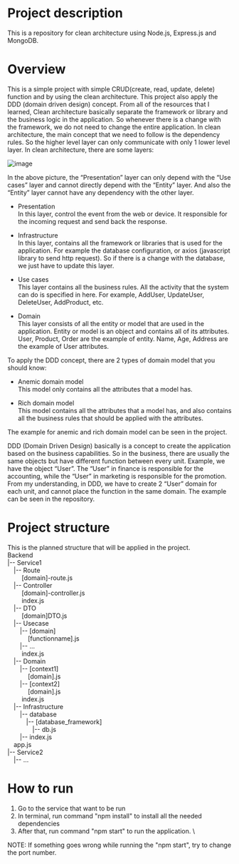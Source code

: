 # Project description

This is a repository for clean architecture using Node.js, Express.js and MongoDB.

# Overview
This is a simple project with simple CRUD(create, read, update, delete) function and by using the clean architecture. This project also apply the DDD (domain driven design) concept.
From all of the resources that I learned, Clean architecture basically separate the framework or library and the business logic in the application. So whenever there is a change with the framework, we do not need to change the entire application. 
In clean architecture, the main concept that we need to follow is the dependency rules. So the higher level layer can only communicate with only 1 lower level layer. In clean architecture, there are some layers: 

![image](https://user-images.githubusercontent.com/43567254/167520768-9652fb49-ff81-4e13-baaa-bcaee2240a9d.png)


In the above picture, the “Presentation” layer can only depend with the “Use cases” layer and cannot directly depend with the “Entity” layer. And also the “Entity” layer cannot have any dependency with the other layer. 

-	Presentation\
In this layer, control the event from the web or device. It responsible for the incoming request and send back the response. 

-	Infrastructure\
In this layer, contains all the framework or libraries that is used for the application. For example the database configuration, or axios (javascript library to send http request). So if there is a change with the database, we just have to update this layer.

-	Use cases\
This layer contains all the business rules. All the activity that the system can do is specified in here. For example, AddUser, UpdateUser, DeleteUser, AddProduct, etc.

-	Domain\
This layer consists of all the entity or model that are used in the application. Entity or model is an object and contains all of its attributes. User, Product, Order are the example of entity. Name, Age, Address are the example of User attributes.

To apply the DDD concept, there are 2 types of domain model that you should know:
- Anemic domain model\
This model only contains all the attributes that a model has. 

- Rich domain model\
This model contains all the attributes that a model has, and also contains all the business rules that should be applied with the attributes. 

The example for anemic and rich domain model can be seen in the project.

DDD (Domain Driven Design) basically is a concept to create the application based on the business capabilities. So in the business, there are usually the same objects but have different function between every unit. Example, we have the object “User”. The “User” in finance is responsible for the accounting, while the “User” in marketing is responsible for the promotion. From my understanding, in DDD, we have to create 2 “User” domain for each unit, and cannot place the function in the same domain. The example can be seen in the repository.

# Project structure

This is the planned structure that will be applied in the project. \
Backend\
|-- Service1\
&emsp;|-- Route\
&emsp;&emsp; [domain]-route.js\
&emsp;|-- Controller\
&emsp;&emsp; [domain]-controller.js\
&emsp;&emsp; index.js\
&emsp;|-- DTO\
&emsp;&emsp; [domain]DTO.js\
&emsp;|-- Usecase\
&emsp;&emsp;|-- [domain]\
&emsp;&emsp;&emsp; [functionname].js\
&emsp;&emsp;|-- ...\
&emsp;&emsp; index.js\
&emsp;|-- Domain\
&emsp;&emsp;|-- [context1]\
&emsp;&emsp;&emsp; [domain].js\
&emsp;&emsp;|-- [context2]\
&emsp;&emsp;&emsp; [domain].js\
&emsp;&emsp; index.js\
&emsp;|-- Infrastructure\
&emsp;&emsp;|-- database\
&emsp;&emsp;&emsp;|-- [database_framework]\
&emsp;&emsp;&emsp;&emsp;|-- db.js\
&emsp;&emsp;|-- index.js\
&emsp;app.js\
|-- Service2\
&emsp;|-- ...

# How to run

1. Go to the service that want to be run
2. In terminal, run command "npm install" to install all the needed dependencies
3. After that, run command "npm start" to run the application. \

NOTE: If something goes wrong while running the "npm start", try to change the port number.


